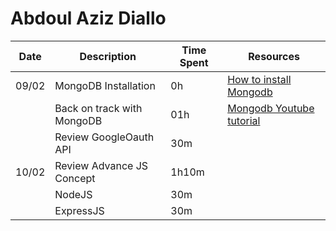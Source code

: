 # Abdoul Aziz Diallo

| Date  | Description                | Time Spent | Resources                                                                                                                                    |
| ----- | -------------------------- | ---------- | -------------------------------------------------------------------------------------------------------------------------------------------- |
| 09/02 | MongoDB Installation       | 0h         | [How to install Mongodb](https://www.mongodb.com/docs/manual/administration/install-on-linux/#std-label-install-mdb-community-edition-linux) |
|       | Back on track with MongoDB | 01h        | [Mongodb Youtube tutorial](https://www.youtube.com/playlist?list=PL4cUxeGkcC9h77dJ-QJlwGlZlTd4ecZOA)                                         |
|       | Review GoogleOauth API     | 30m        |                                                                                                                                              |
| 10/02 | Review Advance JS Concept  | 1h10m      |                                                                                                                                              |
|       | NodeJS                     | 30m        |                                                                                                                                              |
|       | ExpressJS                  | 30m        |                                                                                                                                              |
